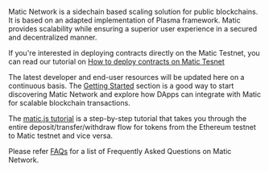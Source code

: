 Matic Network is a sidechain based scaling solution for public blockchains. It is based on an adapted implementation of Plasma framework. Matic provides scalability while ensuring a superior user experience in a secured and decentralized manner.

If you're interested in deploying contracts directly on the Matic Testnet, you can read our tutorial on [How to deploy contracts on Matic Tesnet](/deploy-contracts-remix/)

The latest developer and end-user resources will be updated here on a continuous basis. The [Getting Started](/getting-started) section is a good way to start discovering Matic Network and explore how DApps can integrate with Matic for scalable blockchain transactions.

The [matic.js tutorial](/matic-js-tutorial) is a step-by-step tutorial that takes you through the entire deposit/transfer/withdraw flow for tokens from the Ethereum testnet to Matic testnet and vice versa.

Please refer [FAQs](/faq) for a list of Frequently Asked Questions on Matic Network.
